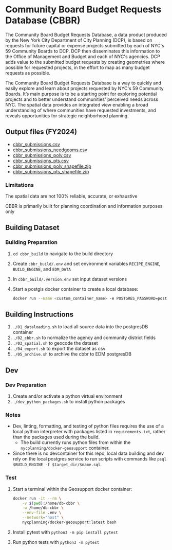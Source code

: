 # Community Board Budget Requests Database (CBBR)

The Community Board Budget Requests Database, a data product produced by the New York City Department of City Planning (DCP), is based on requests for future capital or expense projects submitted by each of NYC's 59 Community Boards to DCP.  DCP then disseminates this information to the Office of Management and Budget and each of NYC's agencies.  DCP adds value to the submitted budget requests by creating geometries where possible for requested projects, in the effort to map as many budget requests as possible.

The Community Board Budget Requests Database is a way to quickly and easily explore and learn about projects requested by NYC's 59 Community Boards.  It’s main purpose is to be a starting point for exploring potential projects and to better understand communities' perceived needs across NYC.  The spatial data provides an integrated view enabling a broad understanding of where communities have requested investments, and reveals opportunities for strategic neighborhood planning.

## Output files (FY2024)

- [cbbr_submissions.csv](https://raw.githubusercontent.com/NYCPlanning/db-cbbr/master/cbbr_build/output/FY2024/cbbr_submissions.csv)
- [cbbr_submissions_needgeoms.csv](https://raw.githubusercontent.com/NYCPlanning/db-cbbr/master/cbbr_build/output/FY2024/cbbr_submissions_needgeoms.csv)
- [cbbr_submissions_poly.csv](https://raw.githubusercontent.com/NYCPlanning/db-cbbr/master/cbbr_build/output/FY2024/cbbr_submissions_poly.csv)
- [cbbr_submissions_pts.csv](https://raw.githubusercontent.com/NYCPlanning/db-cbbr/master/cbbr_build/output/FY2024/cbbr_submissions_pts.csv)
- [cbbr_submissions_poly_shapefile.zip](https://raw.githubusercontent.com/NYCPlanning/db-cbbr/master/cbbr_build/output/FY2024/cbbr_submissions_poly_shapefile.zip)
- [cbbr_submissions_pts_shapefile.zip](https://raw.githubusercontent.com/NYCPlanning/db-cbbr/master/cbbr_build/output/FY2024/cbbr_submissions_pts_shapefile.zip)

### Limitations

The spatial data are not 100% reliable, accurate, or exhaustive

CBBR is primarily built for planning coordination and information purposes only

## Building Dataset

### Building Preparation

1. `cd cbbr_build` to navigate to the build directory
2. Create `cbbr_build/.env` and set environment variables `RECIPE_ENGINE`, `BUILD_ENGINE`, and `EDM_DATA`
3. In `cbbr_build/.version.env` set input dataset versions
4. Start a postgis docker container to create a local database:

    ```bash
    docker run --name <custom_container_name> -e POSTGRES_PASSWORD=postgres -p 5432:5432 -d postgis/postgis
    ```

## Building Instructions

1. `./01_dataloading.sh` to load all source data into the postgresDB container
2. `./02_cbbr.sh` to normalize the agency and community district fields
3. `./03_spatial.sh` to geocode the dataset
4. `./04_export.sh` to export the dataset as csv
5. `./05_archive.sh` to archive the cbbr to EDM postgresDB

## Dev

### Dev Preparation

1. Create and/or activate a python virtual environment
2. `./dev_python_packages.sh` to install python packages

### Notes

- Dev, linting, formatting, and testing of python files requires the use of a local python interpreter with packages listed in `requirements.txt`, rather than the packages used during the build.
  - The build currently runs python files from within the `nycplanning/docker-geosupport` container.
- Since there is no devcontainer for this repo, local data building and dev rely on the local postgres service to run scripts with commands like `psql $BUILD_ENGINE -f $target_dir/$name.sql`.

### Test

1. Start a terminal within the Geosupport docker container:

    ```bash
    docker run -it --rm \
        -v $(pwd):/home/db-cbbr \
        -w /home/db-cbbr \
        --env-file .env \
        --network="host" \
        nycplanning/docker-geosupport:latest bash
    ```

2. Install pytest with `python3 -m pip install pytest`
3. Run python tests with `python3 -m pytest`
